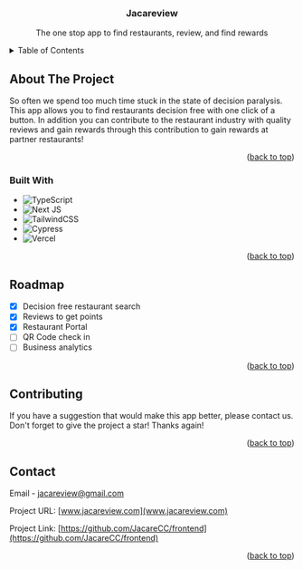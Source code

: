 <!-- PROJECT LOGO -->
<br />
<div align="center">
    <h3 align="center">Jacareview</h3>

  <p align="center">
    The one stop app to find restaurants, review, and find rewards 
  </p>
</div>



<!-- TABLE OF CONTENTS -->
<details>
  <summary>Table of Contents</summary>
  <ol>
    <li>
      <a href="#about-the-project">About The Project</a>
      <ul>
        <li><a href="#built-with">Built With</a></li>
      </ul>
    </li>
    <li><a href="#roadmap">Roadmap</a></li>
    <li><a href="#contributing">Contributing</a></li>
    <li><a href="#contact">Contact</a></li>
  </ol>
</details>



<!-- ABOUT THE PROJECT -->
## About The Project

So often we spend too much time stuck in the state of decision paralysis. This app allows you to find restaurants decision free with one click of a button. In addition you can contribute to the restaurant industry with quality reviews and gain rewards through this contribution to gain rewards at partner restaurants!

<p align="right">(<a href="#readme-top">back to top</a>)</p>



### Built With

* ![TypeScript](https://img.shields.io/badge/typescript-%23007ACC.svg?style=for-the-badge&logo=typescript&logoColor=white)
* ![Next JS](https://img.shields.io/badge/Next-black?style=for-the-badge&logo=next.js&logoColor=white)
* ![TailwindCSS](https://img.shields.io/badge/tailwindcss-%2338B2AC.svg?style=for-the-badge&logo=tailwind-css&logoColor=white)
* ![Cypress](https://img.shields.io/badge/-cypress-%23E5E5E5?style=for-the-badge&logo=cypress&logoColor=058a5e)
* ![Vercel](https://img.shields.io/badge/vercel-%23000000.svg?style=for-the-badge&logo=vercel&logoColor=white)




<p align="right">(<a href="#readme-top">back to top</a>)</p>


<!-- ROADMAP -->
## Roadmap

- [x] Decision free restaurant search
- [x] Reviews to get points
- [x] Restaurant Portal
- [ ] QR Code check in
- [ ] Business analytics

<p align="right">(<a href="#readme-top">back to top</a>)</p>

## Contributing

If you have a suggestion that would make this app better, please contact us.
Don't forget to give the project a star! Thanks again!

<p align="right">(<a href="#readme-top">back to top</a>)</p>


<!-- CONTACT -->
## Contact

Email - jacareview@gmail.com

Project URL: [www.jacareview.com](www.jacareview.com)

Project Link: [https://github.com/JacareCC/frontend](https://github.com/JacareCC/frontend)

<p align="right">(<a href="#readme-top">back to top</a>)</p>
